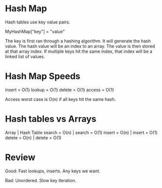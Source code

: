 # Hash Map

Hash tables use key value pairs.

MyHashMap["key"] = "value"

The key is first ran through a hashing algorithm. It will generate the hash value.
The hash value will be an index to an array. The value is then stored at that array index.
If multiple keys hit the same index, that index will be a linked list of values.

# Hash Map Speeds

insert = O(1)
lookup = O(1)
delete = O(1)
access = O(1)

Access worst case is O(n) if all keys hit the same hash.

# Hash tables vs Arrays

Array         | Hash Table
search = O(n) | search = O(1)
insert = O(n) | insert = O(1)
delete = O(n) | delete = O(1)

# Review

Good:
  Fast lookups, inserts.
  Any keys we want.

Bad:
  Unordered.
  Slow key iteration.

